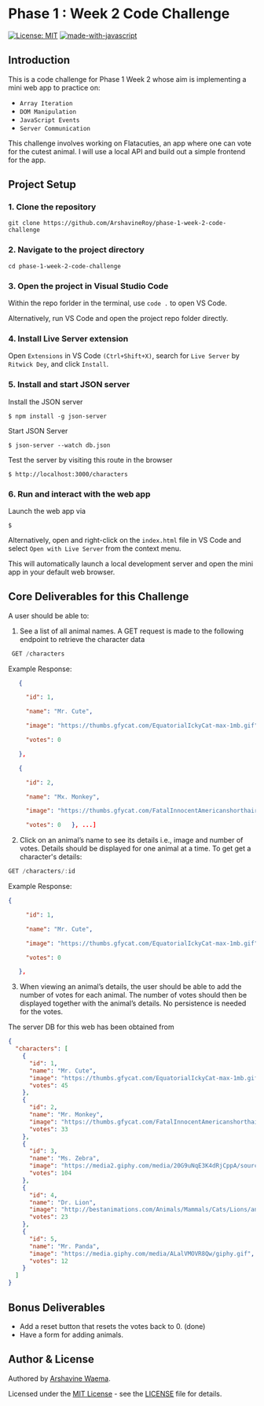 # Phase 1 : Week 2 Code Challenge
[![License: MIT](https://img.shields.io/badge/License-MIT-yellow.svg)](https://opensource.org/licenses/MIT)
[![made-with-javascript](https://img.shields.io/badge/Made%20with-JavaScript-1f425f.svg)](https://www.javascript.com)

## Introduction

This is a code challenge for Phase 1 Week 2 whose aim is implementing a mini web app to practice on:

- `Array Iteration`
- `DOM Manipulation`
- `JavaScript Events`
- `Server Communication`

This challenge involves working on Flatacuties, an app where one can vote for the cutest animal. I will use a local API and build out a simple frontend for the app.

## Project Setup
### 1. Clone the repository
```
git clone https://github.com/ArshavineRoy/phase-1-week-2-code-challenge
```

### 2. Navigate to the project directory
```
cd phase-1-week-2-code-challenge
```
### 3. Open the project in Visual Studio Code

Within the repo forlder in the terminal, use `code .` to open VS Code.

Alternatively, run VS Code and open the project repo folder directly.

### 4. Install Live Server extension

Open `Extensions` in VS Code `(Ctrl+Shift+X)`, search for `Live Server` by `Ritwick Dey`, and click `Install`.


### 5. Install and start JSON server

Install the JSON server

```
$ npm install -g json-server
```
Start JSON Server

```
$ json-server --watch db.json
```

Test the server by visiting this route in the browser

```
$ http://localhost:3000/characters
```

### 6. Run and interact with the web app

Launch the web app via

```
$
```
Alternatively, open and right-click on the `index.html` file in VS Code and select `Open with Live Server` from the context menu.

This will automatically launch a local development server and open the mini app in your default web browser.

## Core Deliverables for this Challenge
A user should be able to:

1. See a list of all animal names. A GET request is made to the following endpoint to retrieve the character data
```js
 GET /characters
```

Example Response:

```json
   {

     "id": 1,

     "name": "Mr. Cute",

     "image": "https://thumbs.gfycat.com/EquatorialIckyCat-max-1mb.gif",

     "votes": 0

   },

   {

     "id": 2,

     "name": "Mx. Monkey",

     "image": "https://thumbs.gfycat.com/FatalInnocentAmericanshorthair-max-1mb.gif",

     "votes": 0   }, ...]
```

2. Click on an animal’s name to see its details i.e., image and number of votes. Details should be displayed for one animal at a time. To get get a character's details:

```js
GET /characters/:id
```
Example Response:

```json
{

     "id": 1,

     "name": "Mr. Cute",

     "image": "https://thumbs.gfycat.com/EquatorialIckyCat-max-1mb.gif",

     "votes": 0

   },
```

3. When viewing an animal’s details, the user should be able to add the number of votes for each animal. The number of votes should then be displayed together with the animal’s details. No persistence is needed for the votes.

The server DB for this web has been obtained from

```json
{
  "characters": [
    {
      "id": 1,
      "name": "Mr. Cute",
      "image": "https://thumbs.gfycat.com/EquatorialIckyCat-max-1mb.gif",
      "votes": 45
    },
    {
      "id": 2,
      "name": "Mr. Monkey",
      "image": "https://thumbs.gfycat.com/FatalInnocentAmericanshorthair-max-1mb.gif",
      "votes": 33
    },
    {
      "id": 3,
      "name": "Ms. Zebra",
      "image": "https://media2.giphy.com/media/20G9uNqE3K4dRjCppA/source.gif",
      "votes": 104
    },
    {
      "id": 4,
      "name": "Dr. Lion",
      "image": "http://bestanimations.com/Animals/Mammals/Cats/Lions/animated-lion-gif-11.gif",
      "votes": 23
    },
    {
      "id": 5,
      "name": "Mr. Panda",
      "image": "https://media.giphy.com/media/ALalVMOVR8Qw/giphy.gif",
      "votes": 12
    }
  ]
}
```

## Bonus Deliverables

- Add a reset button that resets the votes back to 0. (done)
- Have a form for adding animals.

## Author & License

Authored by [Arshavine Waema](https://github.com/ArshavineRoy).

Licensed under the [MIT License](LICENSE) - see the [LICENSE](LICENSE) file for details.
